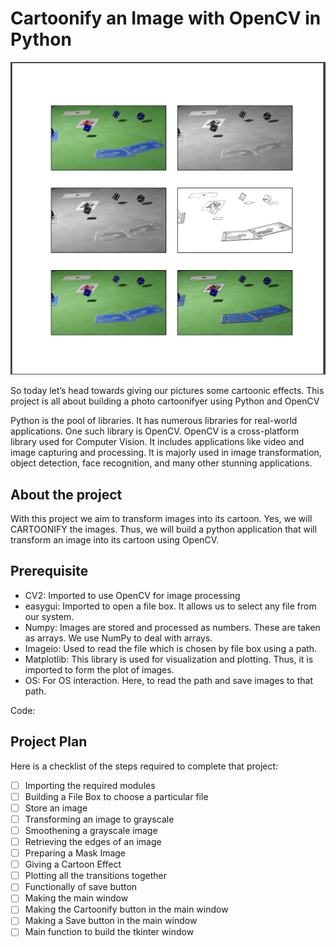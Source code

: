 # Cartoonify an Image with OpenCV in Python

![img.png](img.png)

So today let’s head towards giving our pictures some cartoonic effects. This 
project is all about building a photo cartoonifyer using Python and OpenCV

Python is the pool of libraries. It has numerous libraries for real-world 
applications. One such library is OpenCV. OpenCV is a cross-platform library 
used for Computer Vision. It includes applications like video and image 
capturing and processing. It is majorly used in image transformation, object 
detection, face recognition, and many other stunning applications.

## About the project

With this project we aim to transform images into its cartoon. Yes,
we will CARTOONIFY the images. Thus, we will build a python application that 
will transform an image into its cartoon using OpenCV.

## Prerequisite

- CV2: Imported to use OpenCV for image processing
- easygui: Imported to open a file box. It allows us to select any file from 
  our system.
- Numpy: Images are stored and processed as numbers. These are taken as 
  arrays. We use NumPy to deal with arrays.
- Imageio: Used to read the file which is chosen by file box using a path.
- Matplotlib: This library is used for visualization and plotting. Thus, it 
  is imported to form the plot of images.
- OS: For OS interaction. Here, to read the path and save images to that path.

Code:
## Project Plan

Here is a checklist of the steps required to complete that project:

- [ ] Importing the required modules
- [ ] Building a File Box to choose a particular file
- [ ] Store an image
- [ ] Transforming an image to grayscale
- [ ] Smoothening a grayscale image
- [ ] Retrieving the edges of an image
- [ ] Preparing a Mask Image
- [ ] Giving a Cartoon Effect
- [ ] Plotting all the transitions together
- [ ] Functionally of save button
- [ ] Making the main window
- [ ] Making the Cartoonify button in the main window
- [ ] Making a Save button in the main window
- [ ] Main function to build the tkinter window
